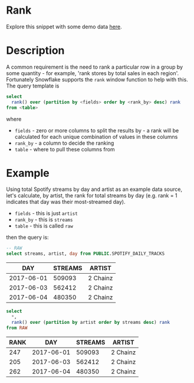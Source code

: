 # Rank

Explore this snippet with some demo data [here](https://count.co/n/9MW21RBKUus).

# Description
A common requirement is the need to rank a particular row in a group by some quantity - for example, 'rank stores by total sales in each region'. Fortunately Snowflake supports the `rank` window function to help with this.
The query template is

```sql
select
  rank() over (partition by <fields> order by <rank_by> desc) rank
from <table>
```
where
- `fields` - zero or more columns to split the results by - a rank will be calculated for each unique combination of values in these columns
- `rank_by` - a column to decide the ranking
- `table` - where to pull these columns from

# Example

Using total Spotify streams by day and artist as an example data source, let's calculate, by artist, the rank for total streams by day (e.g. rank = 1 indicates that day was their most-streamed day).
- `fields` - this is just `artist`
- `rank_by` - this is `streams`
- `table` - this is called `raw`

then the query is:

```sql
-- RAW
select streams, artist, day from PUBLIC.SPOTIFY_DAILY_TRACKS
```
| DAY       | STREAMS | ARTIST   |
|-----------|---------|----------|
| 2017-06-01| 509093  | 2 Chainz |
| 2017-06-03| 562412  | 2 Chainz |
| 2017-06-04| 480350  | 2 Chainz |

```sql
select
  *,
  rank() over (partition by artist order by streams desc) rank
from RAW
```
| RANK | DAY        | STREAMS | ARTIST   |
|------|------------|---------|----------|
| 247  | 2017-06-01 | 509093  | 2 Chainz |
| 205  | 2017-06-03 | 562412  | 2 Chainz |
| 262  | 2017-06-04 | 480350  | 2 Chainz |
